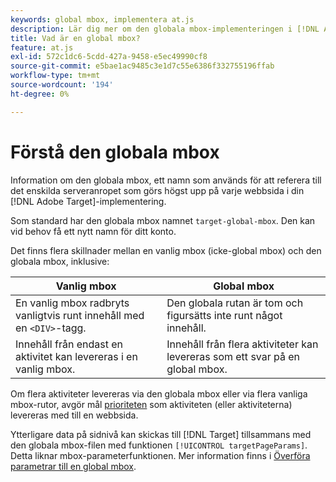 ```yaml
---
keywords: global mbox, implementera at.js
description: Lär dig mer om den globala mbox-implementeringen i [!DNL Adobe Target], a name used to refer to the single server call made at the top of each web page in your [!DNL Target] .
title: Vad är en global mbox?
feature: at.js
exl-id: 572c1dc6-5cdd-427a-9458-e5ec49990cf8
source-git-commit: e5bae1ac9485c3e1d7c55e6386f332755196ffab
workflow-type: tm+mt
source-wordcount: '194'
ht-degree: 0%

---
```


# Förstå den globala mbox

Information om den globala mbox, ett namn som används för att referera till det enskilda serveranropet som görs högst upp på varje webbsida i din [!DNL Adobe Target]-implementering.

Som standard har den globala mbox namnet `target-global-mbox`. Den kan vid behov få ett nytt namn för ditt konto.

Det finns flera skillnader mellan en vanlig mbox (icke-global mbox) och den globala mbox, inklusive:

| Vanlig mbox | Global mbox |
|--- |--- |
| En vanlig mbox radbryts vanligtvis runt innehåll med en `<DIV>`-tagg. | Den globala rutan är tom och figursätts inte runt något innehåll. |
| Innehåll från endast en aktivitet kan levereras i en vanlig mbox. | Innehåll från flera aktiviteter kan levereras som ett svar på en global mbox. |

Om flera aktiviteter levereras via den globala mbox eller via flera vanliga mbox-rutor, avgör mål [prioriteten](https://experienceleague.adobe.com/docs/target/using/activities/priority.html?lang=sv-SE) som aktiviteten (eller aktiviteterna) levereras med till en webbsida.

Ytterligare data på sidnivå kan skickas till [!DNL Target] tillsammans med den globala mbox-filen med funktionen `[!UICONTROL targetPageParams]`. Detta liknar mbox-parameterfunktionen. Mer information finns i [Överföra parametrar till en global mbox](/help/dev/implement/client-side/atjs/global-mbox/pass-parameters-to-global-mbox.md).
